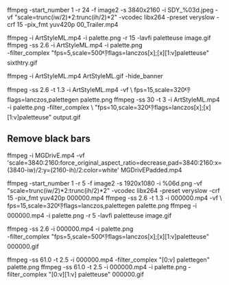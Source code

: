 ffmpeg -start_number 1 -r 24 -f image2 -s 3840x2160 -i SDY_%03d.jpeg -vf "scale=trunc(iw/2)*2:trunc(ih/2)*2" -vcodec libx264 -preset veryslow -crf 15 -pix_fmt yuv420p 00_Trailer.mp4


ffmpeg -i ArtStyleML.mp4 -i palette.png -r 15 -lavfi paletteuse image.gif
ffmpeg -ss 2.6 -i ArtStyleML.mp4 -i palette.png \
-filter_complex "fps=5,scale=500:-1:flags=lanczos[x];[x][1:v]paletteuse" sixthtry.gif


ffmpeg -i ArtStyleML.mp4 ArtStyleML.gif -hide_banner


ffmpeg -ss 2.6 -t 1.3 -i ArtStyleML.mp4 -vf \ fps=15,scale=320:-1:flags=lanczos,palettegen palette.png
ffmpeg -ss 30 -t 3 -i ArtStyleML.mp4 -i palette.png -filter_complex \ "fps=10,scale=320:-1:flags=lanczos[x];[x][1:v]paletteuse" output.gif


## Remove black bars
ffmpeg -i MGDrivE.mp4 -vf 'scale=3840:2160:force_original_aspect_ratio=decrease,pad=3840:2160:x=(3840-iw)/2:y=(2160-ih)/2:color=white' MGDrivEPadded.mp4  



ffmpeg -start_number 1 -r 5 -f image2 -s 1920x1080 -i %06d.png -vf "scale=trunc(iw/2)*2:trunc(ih/2)*2" -vcodec libx264 -preset veryslow -crf 15 -pix_fmt yuv420p 000000.mp4
ffmpeg -ss 2.6 -t 1.3 -i 000000.mp4 -vf \ fps=15,scale=320:-1:flags=lanczos,palettegen palette.png
ffmpeg -i 000000.mp4 -i palette.png -r 5 -lavfi paletteuse image.gif

ffmpeg -ss 2.6 -i 000000.mp4 -i palette.png \
-filter_complex "fps=5,scale=500:-1:flags=lanczos[x];[x][1:v]paletteuse" 000000.gif


ffmpeg -ss 61.0 -t 2.5 -i 000000.mp4 -filter_complex "[0:v] palettegen" palette.png
ffmpeg -ss 61.0 -t 2.5 -i 000000.mp4 -i palette.png -filter_complex "[0:v][1:v] paletteuse" 000000.gif

